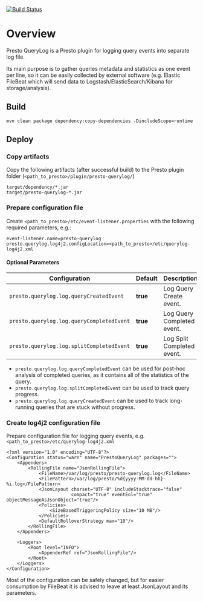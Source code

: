 [![Build Status](https://travis-ci.org/rchukh/presto-querylog.svg?branch=master)](https://travis-ci.org/rchukh/presto-querylog)

# Overview

Presto QueryLog is a Presto plugin for logging query events into separate log file.

Its main purpose is to gather queries metadata and statistics as one event per line, so it can be easily collected by external software (e.g. Elastic FileBeat which will send data to Logstash/ElasticSearch/Kibana for storage/analysis).


## Build

```
mvn clean package dependency:copy-dependencies -DincludeScope=runtime
```

## Deploy

### Copy artifacts

Copy the following artifacts (after successful build) to the Presto plugin folder (`<path_to_presto>/plugin/presto-querylog/`)
```
target/dependency/*.jar
target/presto-querylog-*.jar
```

### Prepare configuration file

Create `<path_to_presto>/etc/event-listener.properties` with the following required parameters, e.g.:

```
event-listener.name=presto-querylog
presto.querylog.log4j2.configLocation=<path_to_presto>/etc/querylog-log4j2.xml
```

#### Optional Parameters

| Configuration                             | Default  | Description                | 
| ----------------------------------------- | -------- | -------------------------- |
| `presto.querylog.log.queryCreatedEvent`   | **true** | Log Query Create event.    |
| `presto.querylog.log.queryCompletedEvent` | **true** | Log Query Completed event. |
| `presto.querylog.log.splitCompletedEvent` | **true** | Log Split Completed event. |

* `presto.querylog.log.queryCompletedEvent` can be used for post-hoc analysis of completed queries, as it contains all of the statistics of the query.
* `presto.querylog.log.splitCompletedEvent` can be used to track query progress.
* `presto.querylog.log.queryCreatedEvent` can be used to track long-running queries that are stuck without progress. 

### Create log4j2 configuration file

Prepare configuration file for logging query events, e.g. `<path_to_presto>/etc/querylog-log4j2.xml`

```
<?xml version="1.0" encoding="UTF-8"?>
<Configuration status="warn" name="PrestoQueryLog" packages="">
    <Appenders>
        <RollingFile name="JsonRollingFile">
            <FileName>/var/log/presto/presto-querylog.log</FileName>
            <FilePattern>/var/log/presto/%d{yyyy-MM-dd-hh}-%i.log</FilePattern>
            <JsonLayout charset="UTF-8" includeStacktrace="false"
                        compact="true" eventEol="true" objectMessageAsJsonObject="true"/>
            <Policies>
                <SizeBasedTriggeringPolicy size="10 MB"/>
            </Policies>
            <DefaultRolloverStrategy max="10"/>
        </RollingFile>
    </Appenders>

    <Loggers>
        <Root level="INFO">
            <AppenderRef ref="JsonRollingFile"/>
        </Root>
    </Loggers>
</Configuration>
```

Most of the configuration can be safely changed, but for easier consumption by FileBeat it is advised to leave at least JsonLayout and its parameters. 